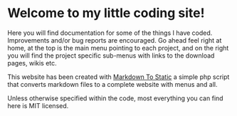 ﻿Welcome to my little coding site!
=================================

Here you will find documentation for some of the things I have coded.
Improvements and/or bug reports are encouraged.
Go ahead feel right at home, at the top is the main menu pointing to each project, and on the right you will find the project specific sub-menus with links to the download pages, wikis etc. 

This website has been created with [Markdown To Static](/html/md2static/) a simple php script that converts markdown files to a complete website with menus and all.

Unless otherwise specified within the code, most everything you can find here is MIT licensed.

 


